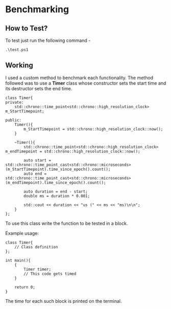 # Benchmarking

## How to Test?

To test just run the following command -

```
.\test.ps1
```

## Working

I used a custom method to benchmark each functionality. The method followed was to use a **Timer** class whose constructor sets the start time and its destructor sets the end time.

```
class Timer{
private:
    std::chrono::time_point<std::chrono::high_resolution_clock> m_StartTimepoint;

public:
    Timer(){
        m_StartTimepoint = std::chrono::high_resolution_clock::now();
    }

    ~Timer(){
        std::chrono::time_point<std::chrono::high_resolution_clock> m_endTimepoint = std::chrono::high_resolution_clock::now();

        auto start = std::chrono::time_point_cast<std::chrono::microseconds>(m_StartTimepoint).time_since_epoch().count();
        auto end = std::chrono::time_point_cast<std::chrono::microseconds>(m_endTimepoint).time_since_epoch().count();

        auto duration = end - start;
        double ms = duration * 0.001;

        std::cout << duration << "us (" << ms << "ms)\n\n";
    }
};
```

To use this class write the function to be tested in a block.

Example usage:

```
class Timer{
    // Class definition
};

int main(){
    {
        Timer timer;
        // This code gets timed
    }

    return 0;
}
```

The time for each such block is printed on the terminal.
